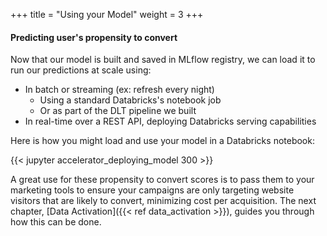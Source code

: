 +++
title = "Using your Model"
weight = 3
+++

#### Predicting user's propensity to convert

Now that our model is built and saved in MLflow registry, we can load it to run our predictions at scale using:
* In batch or streaming (ex: refresh every night)
  * Using a standard Databricks's notebook job
  * Or as part of the DLT pipeline we built
* In real-time over a REST API, deploying Databricks serving capabilities

Here is how you might load and use your model in a Databricks notebook:

{{< jupyter accelerator_deploying_model 300 >}}

A great use for these propensity to convert scores is to pass them to your marketing tools to ensure your campaigns are only targeting website visitors that are likely to convert, minimizing cost per acquisition. The next chapter, [Data Activation]({{< ref data_activation >}}), guides you through how this can be done.

